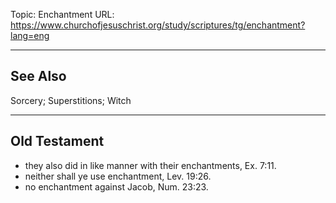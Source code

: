 Topic: Enchantment
URL: https://www.churchofjesuschrist.org/study/scriptures/tg/enchantment?lang=eng

---

## See Also

Sorcery; Superstitions; Witch

---

## Old Testament

- they also did in like manner with their enchantments, Ex. 7:11.
- neither shall ye use enchantment, Lev. 19:26.
- no enchantment against Jacob, Num. 23:23.

